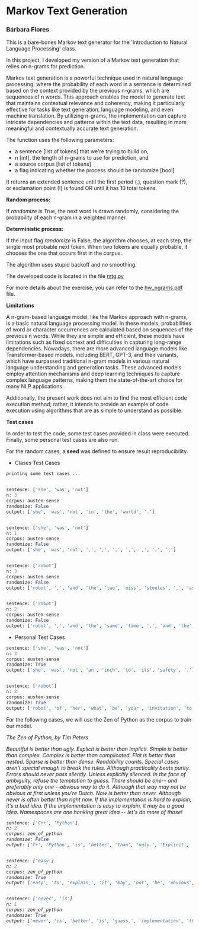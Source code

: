 # Markov Text Generation
### Bárbara Flores

This is a bare-bones Markov text generator for the 'Introduction to Natural Language Processing' class.

In this project, I developed my version of a Markov text generation that relies on n-grams for prediction.

Markov text generation is a powerful technique used in natural language processing, where the probability of each word in a sentence is determined based on the context provided by the previous n-grams, which are sequences of n words. This approach enables the model to generate text that maintains contextual relevance and coherency, making it particularly effective for tasks like text generation, language modeling, and even machine translation. By utilizing n-grams, the implementation can capture intricate dependencies and patterns within the text data, resulting in more meaningful and contextually accurate text generation.

The function uses the following parameters:

- a sentence [list of tokens] that we're trying to build on,
- n [int], the length of n-grams to use for prediction, and
- a source corpus [list of tokens]
- a flag indicating whether the process should be randomize [bool]

It returns an extended sentence until the first period (.), question mark (?), or exclamation point (!) is found OR until it has 10 total tokens.


**Random process:** 

If *randomize* is True, the next word is drawn randomly, considering the probability of each n-gram in a weighted manner.

**Deterministic process:** 

If the input flag *randomize* is False, the algorithm chooses, at each step, the single most probable next token. When two tokens are equally probable, it chooses the one that occurs first in the corpus.

The algorithm uses stupid backoff and no smoothing.

The developed code is located in the file [mtg.py](https://github.com/BarbaraPFloresRios/IDS703_NLP_NaturalLanguageProcessing/blob/main/MarkovTextGenerator/mtg.py)

For more details about the exercise, you can refer to the [hw_ngrams.pdf](https://github.com/BarbaraPFloresRios/IDS703_NLP_NaturalLanguageProcessing/blob/main/MarkovTextGenerator/assignment_instructions.pdf) file.

**Limitations**

A n-gram-based language model, like the Markov approach with n-grams, is a basic natural language processing model. In these models, probabilities of word or character occurrences are calculated based on sequences of the previous n words. While they are simple and efficient, these models have limitations such as fixed context and difficulties in capturing long-range dependencies. Nowadays, there are more advanced language models like Transformer-based models, including BERT, GPT-3, and their variants, which have surpassed traditional n-gram models in various natural language understanding and generation tasks. These advanced models employ attention mechanisms and deep learning techniques to capture complex language patterns, making them the state-of-the-art choice for many NLP applications.

Additionally, the present work does not aim to find the most efficient code execution method; rather, it intends to provide an example of code execution using algorithms that are as simple to understand as possible.

**Test cases**

In order to test the code, some test cases provided in class were executed. Finally, some personal test cases are also run.

For the random cases, a **seed** was defined to ensure result reproducibility.

- Clases Test Cases
```python
printing some test cases ...


sentence: ['she', 'was', 'not']
n: 3
corpus: austen-sense
randomize: False 
output: ['she', 'was', 'not', 'in', 'the', 'world', '.'] 


sentence: ['she', 'was', 'not']
n: 1
corpus: austen-sense
randomize: False 
output: ['she', 'was', 'not', ',', ',', ',', ',', ',', ',', ','] 


sentence: ['robot']
n: 3
corpus: austen-sense
randomize: False 
output: ['robot', ',', 'and', 'the', 'two', 'miss', 'steeles', ',', 'as', 'she'] 


sentence: ['robot']
n: 2
corpus: austen-sense
randomize: False 
output: ['robot', ',', 'and', 'the', 'same', 'time', ',', 'and', 'the', 'same'] 
```


- Personal Test Cases
```python
sentence: ['she', 'was', 'not']
n: 3
corpus: austen-sense
randomize: True 
output: ['she', 'was', 'not', 'an', 'inch', 'to', 'its', 'safety', '.'] 


sentence: ['robot']
n: 2
corpus: austen-sense
randomize: True 
output: ['robot', 'of', 'her', 'what', 'be', 'your', 'invitation', 'to', 'make', 'her']
```

For the following cases, we will use the Zen of Python as the corpus to train our model.
<em>

The Zen of Python, by Tim Peters

Beautiful is better than ugly.
Explicit is better than implicit.
Simple is better than complex.
Complex is better than complicated.
Flat is better than nested.
Sparse is better than dense.
Readability counts.
Special cases aren't special enough to break the rules.
Although practicality beats purity.
Errors should never pass silently.
Unless explicitly silenced.
In the face of ambiguity, refuse the temptation to guess.
There should be one-- and preferably only one --obvious way to do it.
Although that way may not be obvious at first unless you're Dutch.
Now is better than never.
Although never is often better than *right* now.
If the implementation is hard to explain, it's a bad idea.
If the implementation is easy to explain, it may be a good idea.
Namespaces are one honking great idea -- let's do more of those!<em>

```python
sentence: ['C++', 'Python']
n: 2
corpus: zen_of_python
randomize: False 
output: ['C+', 'Python', 'is', 'better', 'than', 'ugly.', 'Explicit', 'is', 'better', 'than'] 


sentence: ['easy']
n: 2
corpus: zen_of_python
randomize: True 
output: ['easy', 'to', 'explain,', 'it', 'may', 'not', 'be', 'obvious', 'at', 'first'] 


sentence: ['never', 'is']
n: 1
corpus: zen_of_python
randomize: True 
output: ['never', 'is', 'better', 'is', 'guess.', 'implementation', 'than', 'better', 'than', 'Sparse'] 
```
